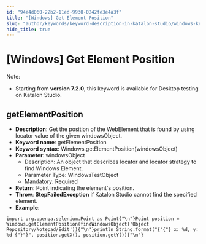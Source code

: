 ```yaml
---
id: "94e4d060-22b2-11ed-9930-0242fe3e4a3f"
title: "[Windows] Get Element Position"
slug: "author/keywords/keyword-description-in-katalon-studio/windows-keywords/windows-get-element-position"
hide_title: true
---
```


# <a id="id_0" class="anchor_top_offset"/><a id="ariaid-title1" class="anchor_top_offset"/>[Windows] Get Element Position

              
<div xmlns="http://www.w3.org/1999/xhtml" className="note note note_note" id="id_0__id"><span className="note__title">Note:</span> 
  <ul className="ul"><li className="li"><p className="p">Starting from <strong className="ph b">version 7.2.0</strong>, this keyword is
        available for Desktop testing on Katalon Studio.</p></li></ul>
</div>
      

## <a id="id_0__id_1" class="anchor_top_offset"/>getElementPosition

              
<ul xmlns="http://www.w3.org/1999/xhtml" className="ul"><li className="li">     <strong className="ph b">Description</strong>: Get the position of the     WebElement that is found by using locator value of the given     windowsObject.</li><li className="li">     <strong className="ph b">Keyword name</strong>: getElementPosition</li><li className="li">     <strong className="ph b">Keyword syntax</strong>:     Windows.getElementPosition(windowsObject)</li><li className="li">     <strong className="ph b">Parameter</strong>: windowsObject      <ul className="ul"><li className="li">Description: An object that describes locator and locator         strategy to find Windows Element.</li><li className="li">Parameter Type: WindowsTestObject</li><li className="li">Mandatory: Required</li></ul>   </li><li className="li">     <strong className="ph b">Return</strong>: Point indicating the element's     position.</li><li className="li">     <strong className="ph b">Throw</strong>: <strong className="ph b">StepFailedException</strong> if     Katalon Studio cannot find the specified element.</li><li className="li">     <strong className="ph b">Example</strong>:</li></ul> 
              
<pre xmlns="http://www.w3.org/1999/xhtml" className="pre codeblock"><code>import org.openqa.selenium.Point as Point{"\n"}Point position = Windows.getElementPosition(findWindowsObject('Object Repository/Notepad/Edit')){"\n"}println String.format("{"{"} x: %d, y: %d {"}"}", position.getX(), position.getY()){"\n"}</code></pre> 
            
